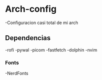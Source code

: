 # Arch-config
-Configuracion casi total de mi arch

## Dependencias
-rofi
-pywal
-picom
-fastfetch
-dolphin
-nvim

### Fonts
-NerdFonts
